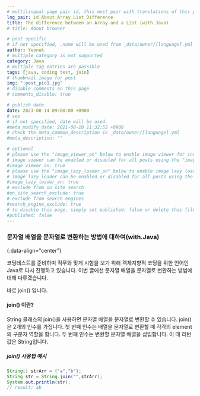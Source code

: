 ```yaml
---
# multilingual page pair id, this must pair with translations of this page. (This name must be unique)
lng_pair: id_About_Array_List_Difference
title: The difference between an Array and a List (with.Java)
# title: About browser

# post specific
# if not specified, .name will be used from _data/owner/[language].yml
author: Yeonuk
# multiple category is not supported
category: Java
# multiple tag entries are possible
tags: [java, coding test, join]
# thumbnail image for post
img: ":post_pic1.jpg"
# disable comments on this page
# comments_disable: true

# publish date
date: 2023-08-14 09:00:00 +0900
# seo
# if not specified, date will be used.
#meta_modify_date: 2021-08-10 11:32:53 +0900
# check the meta_common_description in _data/owner/[language].yml
#meta_description: ""

# optional
# please use the "image_viewer_on" below to enable image viewer for individual pages or posts (_posts/ or [language]/_posts folders).
# image viewer can be enabled or disabled for all posts using the "image_viewer_posts: true" setting in _data/conf/main.yml.
#image_viewer_on: true
# please use the "image_lazy_loader_on" below to enable image lazy loader for individual pages or posts (_posts/ or [language]/_posts folders).
# image lazy loader can be enabled or disabled for all posts using the "image_lazy_loader_posts: true" setting in _data/conf/main.yml.
#image_lazy_loader_on: true
# exclude from on site search
#on_site_search_exclude: true
# exclude from search engines
#search_engine_exclude: true
# to disable this page, simply set published: false or delete this file
#published: false
---
```


<!-- outline-start -->

### 문자열 배열을 문자열로 변환하는 방법에 대하여(with.Java)

{:data-align="center"}

<!-- outline-end -->

코딩테스트를 준비하며 직무와 맞게 시험을 보기 위해 객체지향적 코딩을 위한 언어인 Java로 다시 진행하고 있습니다.
이번 글에선 문자열 배열을 문자열로 변환하는 방법에 대해 다루겠습니다.

바로 join() 입니다.

#### join() 이란?

String 클래스의 join()을 사용하면 문자열 배열을 문자열로 변환할 수 있습니다.
join()은 2개의 인수를 가집니다. 첫 번째 인수는 배열을 문자열로 변환할 때 각각의 element의 구분자 역할을 합니다. 두 번째 인수는 변환할 문자열 배열을 삽입합니다.
이 때 리턴 값은 String입니다.

##### join() 사용법 예시

```java
String[] strArr = {"a","b"};
String str = String.join("",strArr);
System.out.println(str);
// result: ab
```
